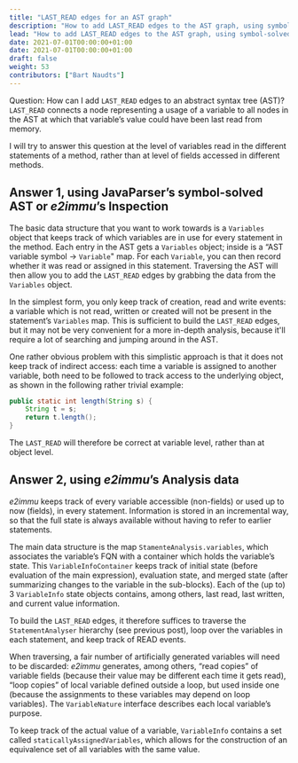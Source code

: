 ```yaml
---
title: "LAST_READ edges for an AST graph"
description: "How to add LAST_READ edges to the AST graph, using symbol-solved JavaParser or e2immu?"
lead: "How to add LAST_READ edges to the AST graph, using symbol-solved JavaParser or e2immu?"
date: 2021-07-01T00:00:00+01:00
date: 2021-07-01T00:00:00+01:00
draft: false
weight: 53
contributors: ["Bart Naudts"]
---
```


Question: How can I add `LAST_READ` edges to an abstract syntax tree (AST)? `LAST_READ` connects a node representing a usage of a variable to all nodes in the AST at which that variable’s value could have been last read from memory.

I will try to answer this question at the level of variables read in the different statements of a method, rather than at level of fields accessed in different methods.

## Answer 1, using JavaParser’s symbol-solved AST or _e2immu_’s Inspection

The basic data structure that you want to work towards is a `Variables` object that keeps track of which variables are in use for every statement in the method. Each entry in the AST gets a `Variables` object; inside is a  “AST variable symbol -> `Variable`" map.
For each `Variable`, you can then record whether it was read or assigned in this statement. Traversing the AST will then allow you to add the `LAST_READ` edges by grabbing the data from the `Variables` object.

In the simplest form, you only keep track of creation, read and write events: a variable which is not read, written or created will not be present in the statement’s `Variables` map. This is sufficient to build the `LAST_READ` edges,
but it may not be very convenient for a more in-depth analysis, because it'll require a lot of searching and jumping around in the AST.

One rather obvious problem with this simplistic approach is that it does not keep track of indirect access: each time a variable is assigned to another variable, both need to be followed to track access to the underlying object, as shown in the following rather trivial example:
```java
public static int length(String s) {
    String t = s;
    return t.length();
}
```
The `LAST_READ` will therefore be correct at variable level, rather than at object level.

## Answer 2, using _e2immu_’s Analysis data

_e2immu_ keeps track of every variable accessible (non-fields) or used up to now (fields), in every statement. Information is stored in an incremental way, so that the full state is always available without having to refer to earlier statements. 

The main data structure is the map `StamenteAnalysis.variables`, which associates the variable’s FQN with a container which holds the variable’s state.
This `VariableInfoContainer` keeps track of initial state (before evaluation of the main expression), evaluation state, and merged state (after summarizing changes to the variable in the sub-blocks).
Each of the (up to) 3 `VariableInfo` state objects contains, among others, last read, last written, and current value information.

To build the `LAST_READ` edges, it therefore suffices to traverse the `StatementAnalyser` hierarchy (see previous post), loop over the variables in each statement, and keep track of READ events.

When traversing, a fair number of artificially generated variables will need to be discarded: _e2immu_ generates, among others, “read copies” of variable fields (because their value may be different each time it gets read), “loop copies” of local variable defined outside a loop, but used inside one (because the assignments to these variables may depend on loop variables). The `VariableNature` interface describes each local variable’s purpose. 

To keep track of the actual value of a variable, `VariableInfo` contains a set called `staticallyAssignedVariables`, which allows for the construction of an equivalence set of all variables with the same value.